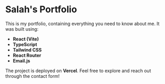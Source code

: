 # Salah's Portfolio

This is my portfolio, containing everything you need to know about me. It was built using:

- **React (Vite)**
- **TypeScript**
- **Tailwind CSS**
- **React Router**
- **Email.js**

The project is deployed on **Vercel**. Feel free to explore and reach out through the contact form!
